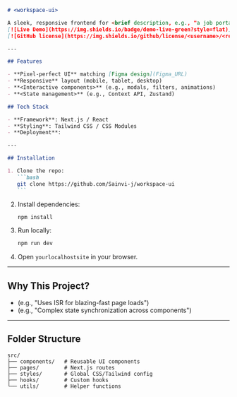 ````markdown
# <workspace-ui>

A sleek, responsive frontend for <brief description, e.g., "a job portal/blog dashboard"> built with **<React/Next.js>**.  
[![Live Demo](https://img.shields.io/badge/demo-live-green?style=flat)](Your_Live_URL)  
[![GitHub license](https://img.shields.io/github/license/<username>/<repo>?color=blue)](LICENSE)

---

## Features

- **Pixel-perfect UI** matching [Figma design](Figma_URL)
- **Responsive** layout (mobile, tablet, desktop)
- **<Interactive components>** (e.g., modals, filters, animations)
- **<State management>** (e.g., Context API, Zustand)

## Tech Stack

- **Framework**: Next.js / React
- **Styling**: Tailwind CSS / CSS Modules
- **Deployment**:

---

## Installation

1. Clone the repo:
   ```bash
   git clone https://github.com/Sainvi-j/workspace-ui
   ```
````

2. Install dependencies:
   ```bash
   npm install
   ```
3. Run locally:
   ```bash
   npm run dev
   ```
4. Open `yourlocalhostsite` in your browser.

---

## Why This Project?

- **<Unique selling point>** (e.g., "Uses ISR for blazing-fast page loads")
- **<Challenge solved>** (e.g., "Complex state synchronization across components")

---

## Folder Structure

```
src/
├── components/   # Reusable UI components
├── pages/        # Next.js routes
├── styles/       # Global CSS/Tailwind config
├── hooks/        # Custom hooks
└── utils/        # Helper functions
```
